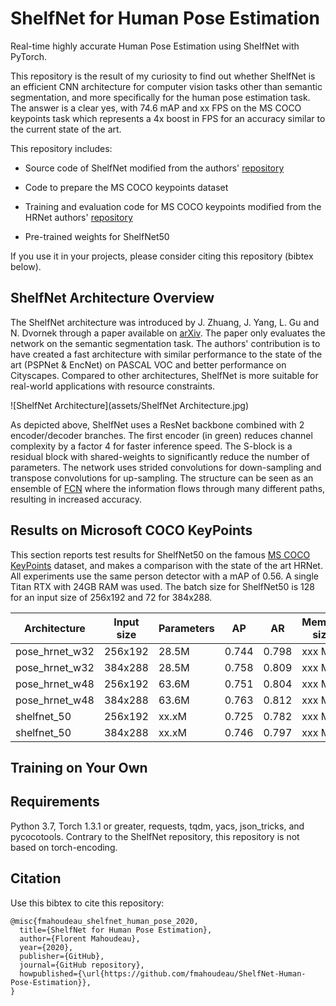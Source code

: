 # ShelfNet for Human Pose Estimation

Real-time highly accurate Human Pose Estimation using ShelfNet with PyTorch. 

This repository is the result of my curiosity to find out whether ShelfNet is an efficient CNN architecture for computer vision tasks other than semantic segmentation, and more specifically for the human pose estimation task. The answer is a clear yes, with 74.6 mAP and xx FPS on the MS COCO keypoints task which represents a 4x boost in FPS for an accuracy similar to the current state of the art. 

This repository includes:

* Source code of ShelfNet modified from the authors' [repository](https://github.com/juntang-zhuang/ShelfNet/tree/pascal)

* Code to prepare the MS COCO keypoints dataset

* Training and evaluation code for MS COCO keypoints modified from the HRNet authors' [repository](https://github.com/HRNet/HRNet-Human-Pose-Estimation)

* Pre-trained weights for ShelfNet50

If you use it in your projects, please consider citing this repository (bibtex below).

 
## ShelfNet Architecture Overview

The ShelfNet architecture was introduced by J. Zhuang, J. Yang, L. Gu and N. Dvornek through a paper available on [arXiv](https://arxiv.org/abs/1811.11254). The paper only evaluates the network on the semantic segmentation task. The authors' contribution is to have created a fast architecture with similar performance to the state of the art (PSPNet & EncNet) on PASCAL VOC and better performance on Cityscapes. Compared to other architectures, ShelfNet is more suitable for real-world applications with resource constraints.

![ShelfNet Architecture](assets/ShelfNet Architecture.jpg)

As depicted above, ShelfNet uses a ResNet backbone combined with 2 encoder/decoder branches. The first encoder (in green) reduces channel complexity by a factor 4 for faster inference speed. The S-block is a residual block with shared-weights to significantly reduce the number of parameters. The network uses strided convolutions for down-sampling and transpose convolutions for up-sampling. The structure can be seen as an ensemble of [FCN](https://github.com/fmahoudeau/fcn) where the information flows through many different paths, resulting in increased accuracy.


## Results on Microsoft COCO KeyPoints

This section reports test results for ShelfNet50 on the famous [MS COCO KeyPoints](http://cocodataset.org/#keypoints-2019) dataset, and makes a comparison with the state of the art HRNet. All experiments use the same person detector with a mAP of 0.56. A single Titan RTX with 24GB RAM was used. The batch size for ShelfNet50 is 128 for an input size of 256x192 and 72 for 384x288.


| Architecture            | Input size  | Parameters  |    AP   |    AR   | Memory size  |   FPS   |
|-------------------------|-------------|-------------|---------|---------|--------------|---------|
| pose_hrnet_w32          | 256x192     | 28.5M       |  0.744  |  0.798  | xxx MB       | xxxx    |
| pose_hrnet_w32          | 384x288     | 28.5M       |  0.758  |  0.809  | xxx MB       | xxxx    |
| pose_hrnet_w48          | 256x192     | 63.6M       |  0.751  |  0.804  | xxx MB       | xxxx    |
| pose_hrnet_w48          | 384x288     | 63.6M       |  0.763  |  0.812  | xxx MB       | xxxx    |
| shelfnet_50             | 256x192     | xx.xM       |  0.725  |  0.782  | xxx MB       | xxxx    |
| shelfnet_50             | 384x288     | xx.xM       |  0.746  |  0.797  | xxx MB       | xxxx    |


## Training on Your Own

 

## Requirements

Python 3.7, Torch 1.3.1 or greater, requests, tqdm, yacs, json_tricks, and pycocotools.
Contrary to the ShelfNet repository, this repository is not based on torch-encoding.


## Citation

Use this bibtex to cite this repository:
```
@misc{fmahoudeau_shelfnet_human_pose_2020,
  title={ShelfNet for Human Pose Estimation},
  author={Florent Mahoudeau},
  year={2020},
  publisher={GitHub},
  journal={GitHub repository},
  howpublished={\url{https://github.com/fmahoudeau/ShelfNet-Human-Pose-Estimation}},
}

